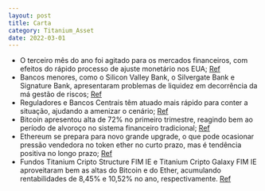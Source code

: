 ```yaml
---
layout: post
title: Carta
category: Titanium_Asset
date: 2022-03-01
---
```


- O terceiro mês do ano foi agitado para os mercados financeiros, com efeitos do rápido processo de ajuste monetário nos EUA;
<a href="#" onclick="search_on_pdf('Caro investidor,            O terceiro mês do ano foi agitado para os mercados, caracterizado pelos')">Ref</a>
- Bancos menores, como o Silicon Valley Bank, o Silvergate Bank e Signature Bank, apresentaram problemas de liquidez em decorrência da má gestão de riscos;
<a href="#" onclick="search_on_pdf('riscos e comunicação ineﬁcaz, o que desencadeou uma corrida por saques. No mesmo período, Silvergat')">Ref</a>
- Reguladores e Bancos Centrais têm atuado mais rápido para conter a situação, ajudando a amenizar o cenário;
<a href="#" onclick="search_on_pdf('2008, parecem ser menores, dadas as diferenças que existem hoje em relação a alavan-cagem e regulaç')">Ref</a>
- Bitcoin apresentou alta de 72% no primeiro trimestre, reagindo bem ao período de alvoroço no sistema financeiro tradicional;
<a href="#" onclick="search_on_pdf('A dominância do bitcoin fechou o mês em 47,74% e os ativos com melhor perfor-mance no portfólio for')">Ref</a>
- Ethereum se prepara para novo grande upgrade, o que pode ocasionar pressão vendedora no token ether no curto prazo, mas é tendência positiva no longo prazo;
<a href="#" onclick="search_on_pdf('da rede.         A atualização está programada para ocorrer no dia 12 de abril e pode ocasionar al')">Ref</a>
- Fundos Titanium Cripto Structure FIM IE e Titanium Cripto Galaxy FIM IE aproveitaram bem as altas do Bitcoin e do Ether, acumulando rentabilidades de 8,45% e 10,52% no ano, respectivamente.
<a href="#" onclick="search_on_pdf('início. TITANIUM CRIPTO GALAXY FIM IE              O fundo fechou o mês com rentabilidade de 10,5')">Ref</a>
